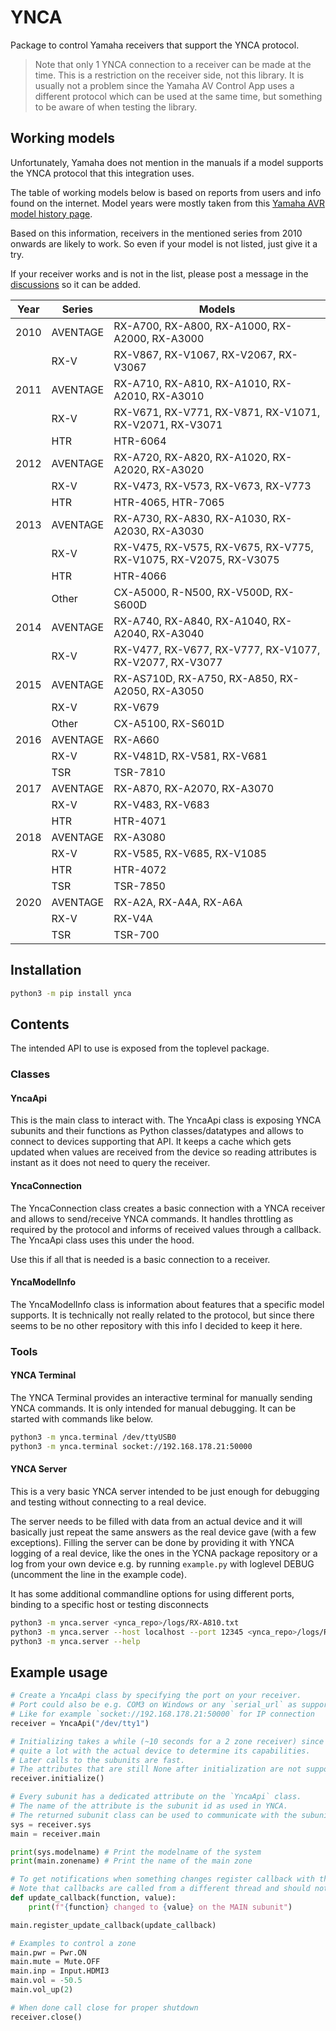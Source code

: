 # YNCA

Package to control Yamaha receivers that support the YNCA protocol.

>Note that only 1 YNCA connection to a receiver can be made at the time. This is a restriction on the receiver side, not this library.
>It is usually not a problem since the Yamaha AV Control App uses a different protocol which can be used at the same time, but something to be aware of when testing the library.

## Working models

Unfortunately, Yamaha does not mention in the manuals if a model supports the YNCA protocol that this integration uses.

The table of working models below is based on reports from users and info found on the internet. Model years were mostly taken from this [Yamaha AVR model history page](https://kane.site44.com/Yamaha/Yamaha_AVR_model_history.html).

Based on this information, receivers in the mentioned series from 2010 onwards are likely to work. So even if your model is not listed, just give it a try.

If your receiver works and is not in the list, please post a message in the [discussions](https://github.com/mvdwetering/yamaha_ynca/discussions) so it can be added.

| Year | Series | Models |
| --- | --- | --- |
| 2010 | AVENTAGE | RX-A700, RX-A800, RX-A1000, RX-A2000, RX-A3000 |
|| RX-V |  RX-V867, RX-V1067, RX-V2067, RX-V3067 |
| 2011 | AVENTAGE | RX-A710, RX-A810, RX-A1010, RX-A2010, RX-A3010 |
|| RX-V | RX-V671, RX-V771, RX-V871, RX-V1071, RX-V2071, RX-V3071 |
|| HTR | HTR-6064 |
| 2012 | AVENTAGE | RX-A720, RX-A820, RX-A1020, RX-A2020, RX-A3020 |
|| RX-V | RX-V473, RX-V573, RX-V673, RX-V773 |
|| HTR |  HTR-4065, HTR-7065 |
| 2013 | AVENTAGE | RX-A730, RX-A830, RX-A1030, RX-A2030, RX-A3030 |
|| RX-V | RX-V475, RX-V575, RX-V675, RX-V775, RX-V1075, RX-V2075, RX-V3075 |
|| HTR |  HTR-4066 |
|| Other |  CX-A5000, R-N500, RX-V500D, RX-S600D |
| 2014 | AVENTAGE | RX-A740, RX-A840, RX-A1040, RX-A2040, RX-A3040 |
|| RX-V | RX-V477, RX-V677, RX-V777, RX-V1077, RX-V2077, RX-V3077 |
| 2015 | AVENTAGE | RX-AS710D, RX-A750, RX-A850, RX-A2050, RX-A3050 |
|| RX-V | RX-V679 |
|| Other | CX-A5100, RX-S601D |
| 2016 | AVENTAGE | RX-A660 |
|| RX-V | RX-V481D, RX-V581, RX-V681 |
|| TSR |  TSR-7810 |
| 2017 | AVENTAGE | RX-A870, RX-A2070, RX-A3070 |
|| RX-V | RX-V483, RX-V683 |
|| HTR | HTR-4071 |
| 2018 | AVENTAGE | RX-A3080 |
|| RX-V | RX-V585, RX-V685, RX-V1085 |
|| HTR |  HTR-4072 |
|| TSR |  TSR-7850 |
| 2020 | AVENTAGE | RX-A2A, RX-A4A, RX-A6A |
|| RX-V |  RX-V4A |
|| TSR |  TSR-700 |

## Installation

```bash
python3 -m pip install ynca
```

## Contents

The intended API to use is exposed from the toplevel package.

### Classes

#### YncaApi

This is the main class to interact with. The YncaApi class is exposing YNCA subunits and their functions as Python classes/datatypes and allows to connect to devices supporting that API. It keeps a cache which gets updated when values are received from the device so reading attributes is instant as it does not need to query the receiver.

#### YncaConnection

The YncaConnection class creates a basic connection with a YNCA receiver and allows to send/receive YNCA commands. It handles throttling as required by the protocol and informs of received values through a callback. The YncaApi class uses this under the hood.

Use this if all that is needed is a basic connection to a receiver.

#### YncaModelInfo

The YncaModelInfo class is information about features that a specific model supports.
It is technically not really related to the protocol, but since there seems to be no other repository with this info I decided to keep it here.

### Tools

#### YNCA Terminal

The YNCA Terminal provides an interactive terminal for manually sending YNCA commands. It is only intended for manual debugging.
It can be started with commands like below.

```bash
python3 -m ynca.terminal /dev/ttyUSB0
python3 -m ynca.terminal socket://192.168.178.21:50000
```

#### YNCA Server

This is a very basic YNCA server intended to be just enough for debugging and testing without connecting to a real device.

The server needs to be filled with data from an actual device and it will basically just repeat the same answers as the real device gave (with a few exceptions).
Filling the server can be done by providing it with YNCA logging of a real device, like the ones in the YCNA package repository or a log from your own device e.g. by running `example.py` with loglevel DEBUG (uncomment the line in the example code).

It has some additional commandline options for using different ports, binding to a specific host or testing disconnects

```bash
python3 -m ynca.server <ynca_repo>/logs/RX-A810.txt
python3 -m ynca.server --host localhost --port 12345 <ynca_repo>/logs/RX-A810.txt
python3 -m ynca.server --help
```

## Example usage

```python
# Create a YncaApi class by specifying the port on your receiver.
# Port could also be e.g. COM3 on Windows or any `serial_url` as supported by PySerial
# Like for example `socket://192.168.178.21:50000` for IP connection
receiver = YncaApi("/dev/tty1")

# Initializing takes a while (~10 seconds for a 2 zone receiver) since it communicates
# quite a lot with the actual device to determine its capabilities.
# Later calls to the subunits are fast.
# The attributes that are still None after initialization are not supported by the subunits
receiver.initialize()

# Every subunit has a dedicated attribute on the `YncaApi` class.
# The name of the attribute is the subunit id as used in YNCA.
# The returned subunit class can be used to communicate with the subunit
sys = receiver.sys
main = receiver.main

print(sys.modelname) # Print the modelname of the system
print(main.zonename) # Print the name of the main zone

# To get notifications when something changes register callback with the subunit
# Note that callbacks are called from a different thread and should not block.
def update_callback(function, value):
    print(f"{function} changed to {value} on the MAIN subunit")

main.register_update_callback(update_callback)

# Examples to control a zone
main.pwr = Pwr.ON
main.mute = Mute.OFF
main.inp = Input.HDMI3
main.vol = -50.5
main.vol_up(2)

# When done call close for proper shutdown
receiver.close()
```
